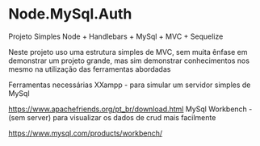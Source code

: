 # Node.MySql.Auth
Projeto Simples Node + Handlebars + MySql + MVC + Sequelize

Neste projeto uso uma estrutura simples de MVC, sem muita ênfase em demonstrar um projeto grande, mas sim demonstrar conhecimentos nos mesmo na utilização das ferramentas abordadas

Ferramentas necessárias
XXampp - para simular um servidor simples de MySql

https://www.apachefriends.org/pt_br/download.html
MySql Workbench - (sem server) para visualizar os dados de crud mais facilmente

https://www.mysql.com/products/workbench/
